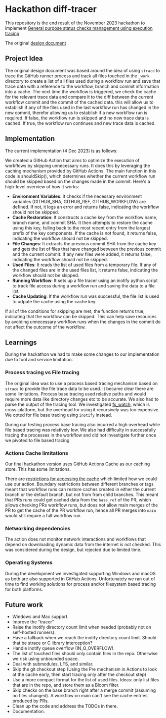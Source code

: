 # Hackathon diff-tracer

This repository is the end result of the November 2023 hackathon to implement
[General purpose status checks management using execution tracing](https://github.com/github/code-scanning-hackathon/issues/128)

The original
[design document](https://docs.google.com/document/d/1I134wAefXgpRy7SzC7SQT3Zj2PPTfNbR5wH4HXWlNao/edit#heading=h.msq7u3o3f8h6)

## Project Idea

The original design document was based around the idea of using `strace` to
trace the GitHub runner process and track all files touched in the `_work`
directory to create a list of all files used during a workflow run and save that
trace data with a reference to the workflow, branch and commit information into
a cache. The next time the workflow is triggered, we check the cache for the
relevant trace data and compare it to the diff between the current workflow
commit and the commit of the cached data. this will allow us to establish if any
of the files used in the last workflow run has changed in the new commit,
therefor allowing us to establish if a new workflow run is required. If false,
the workflow run is skipped and no new trace data is cached. If true, the
workflow run continues and new trace data is cached.

## Implementation

The current implementation (4 Dec 2023) is as follows:

We created a GitHub Action that aims to optimize the execution of workflows by
skipping unnecessary runs. It does this by leveraging the caching mechanism
provided by GitHub Actions. The main function in this code is shouldSkip(),
which determines whether the current workflow run should be skipped based on the
changes made in the commit. Here's a high-level overview of how it works:

- **Environment Variables**: It checks if the necessary environment variables
  (GITHUB_SHA, GITHUB_REF, GITHUB_WORKFLOW) are defined. If not, it logs an
  error and returns false, indicating the workflow should not be skipped.
- **Cache Restoration**: It constructs a cache key from the workflow name,
  branch name, and commit SHA. It then attempts to restore the cache using this
  key, falling back to the most recent entry from the largest prefix of the key
  components. If the cache is not found, it returns false, indicating the
  workflow should not be skipped.
- **File Changes**: It extracts the previous commit SHA from the cache key and
  gets the list of files that have changed between the previous commit and the
  current commit. If any new files were added, it returns false, indicating the
  workflow should not be skipped.
- **Used Files**: It reads the list of used files from a temporary file. If any
  of the changed files are in the used files list, it returns false, indicating
  the workflow should not be skipped.
- **Running Workflow**: It sets up a file tracer using an inotify python script
  to track file access during a workflow run and saving the data to a file list.
- **Cache Updating**: If the workflow run was successful, the file list is used
  to udpate the cache using the cache key.

If all of the conditions for skipping are met, the function returns true,
indicating that the workflow can be skipped. This can help save resources by
avoiding unnecessary workflow runs when the changes in the commit do not affect
the outcome of the workflow.

## Learnings

During the hackathon we had to make some changes to our implementation due to
tool and service limitation.

### Process tracing vs File tracing

The original idea was to use a process based tracing mechanism based on `strace`
to provide the file trace data to be used. It became clear there are some
limitations. Process base tracing used relative paths and would require more
data like directory changes etc to be accurate. We also had to parse the output
of the tracing tool. We investigated
[fs_watch](https://emcrisostomo.github.io/fswatch/), which is cross-platform,
but the overhead for using it recursively was too expensive. We opted for file
base tracing using `inotify` instead.

During our testing process base tracing also incurred a high overhead while file
based tracing was relatively low. We also had difficulty in successfully tracing
the processes in the workflow and did not investigate further once we pivoted to
file based tracing.

### Actions Cache limitations

Our final hackathon version uses GitHub Actions Cache as our caching store. This
has some limitations.

There are
[restrictions for accessing the cache](https://docs.github.com/en/actions/using-workflows/caching-dependencies-to-speed-up-workflows#restrictions-for-accessing-a-cache)
which limited how we could use our action. Boundary restrictions between
different branches or tags meant that workflow runs can restore caches created
in either the current branch or the default branch, but not from from child
branches. This meant that PRs runs could get cached data from the `base_ref` of
the PR, which allows checking PRs workflow runs, but does not allow main merges
of the PR to get the cache of the PR workflow run, hence all PR merges into
`main` would still require a full workflow run.

### Networking dependencies

The action does not monitor network interactions and workflows that depend on
downloading dynamic data from the internet is not checked. This was considered
during the design, but rejected due to limited time.

### Operating Systems

During the development we investigated supporting Windows and macOS as both are
also supported in GitHub Actions. Unfortunately we ran out of time to find
working solutions for process and/or filesystem based tracing for both
platforms.

## Future work

- Windows and Mac support.
- Improve the "tracer"
- Raise the inotify directory count limit when needed (probably not on
  self-hosted runners).
- Have a fallback when we reach the inotify directory count limit. Should that
  be strace or C library interception?
- Handle inotify queue overflow (IN_Q_OVERFLOW).
- The list of touched files should only contain files in the repo. Otherwise we
  risk using unbounded space.
- Deal with submodules, LFS, and similar.
- Skip the git checkout step (Using the Pre mechanism in Actions to look at the
  cache early, then start tracing only after the checkout step)
- Use a more compact format for the list of used files. Ideas: only list files
  that are in the repo, and store them as a Bloom filter.
- Skip checks on the base branch right after a merge commit (assuming no files
  changed). A workflow on main can't see the cache entries produced by PRs.
- Clean up the code and address the TODOs in there.
- Documentation.
